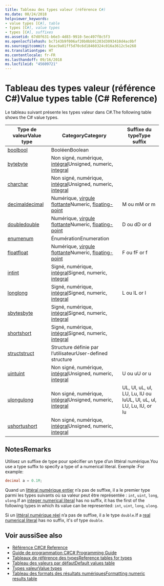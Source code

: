 ```yaml
---
title: Tableau des types valeur (référence C#)
ms.date: 08/24/2018
helpviewer_keywords:
- value types [C#], table
- types [C#], value types
- types [C#], suffixes
ms.assetid: 67d8f631-b6e3-4d83-9910-5ec497f8c5f3
ms.openlocfilehash: bc7143b9f006af20b0bb91203d3093410d4ac0bf
ms.sourcegitcommit: 6eac9a01ff5d70c6d18460324c016a3612c5e268
ms.translationtype: HT
ms.contentlocale: fr-FR
ms.lasthandoff: 09/16/2018
ms.locfileid: "45609721"
---
```

# <a name="value-types-table-c-reference"></a><span data-ttu-id="ed073-102">Tableau des types valeur (référence C#)</span><span class="sxs-lookup"><span data-stu-id="ed073-102">Value types table (C# Reference)</span></span>

<span data-ttu-id="ed073-103">Le tableau suivant présente les types valeur dans C#.</span><span class="sxs-lookup"><span data-stu-id="ed073-103">The following table shows the C# value types.</span></span>  
  
|<span data-ttu-id="ed073-104">Type de valeur</span><span class="sxs-lookup"><span data-stu-id="ed073-104">Value type</span></span>|<span data-ttu-id="ed073-105">Category</span><span class="sxs-lookup"><span data-stu-id="ed073-105">Category</span></span>|<span data-ttu-id="ed073-106">Suffixe du type</span><span class="sxs-lookup"><span data-stu-id="ed073-106">Type suffix</span></span>|  
|----------------|--------------|-----------------|  
|[<span data-ttu-id="ed073-107">bool</span><span class="sxs-lookup"><span data-stu-id="ed073-107">bool</span></span>](bool.md)|<span data-ttu-id="ed073-108">Booléen</span><span class="sxs-lookup"><span data-stu-id="ed073-108">Boolean</span></span>||  
|[<span data-ttu-id="ed073-109">byte</span><span class="sxs-lookup"><span data-stu-id="ed073-109">byte</span></span>](byte.md)|<span data-ttu-id="ed073-110">Non signé, numérique, [intégral](integral-types-table.md)</span><span class="sxs-lookup"><span data-stu-id="ed073-110">Unsigned, numeric, [integral](integral-types-table.md)</span></span>||  
|[<span data-ttu-id="ed073-111">char</span><span class="sxs-lookup"><span data-stu-id="ed073-111">char</span></span>](char.md)|<span data-ttu-id="ed073-112">Non signé, numérique, [intégral](integral-types-table.md)</span><span class="sxs-lookup"><span data-stu-id="ed073-112">Unsigned, numeric, [integral](integral-types-table.md)</span></span>||  
|[<span data-ttu-id="ed073-113">decimal</span><span class="sxs-lookup"><span data-stu-id="ed073-113">decimal</span></span>](decimal.md)|<span data-ttu-id="ed073-114">Numérique, [virgule flottante](floating-point-types-table.md)</span><span class="sxs-lookup"><span data-stu-id="ed073-114">Numeric, [floating-point](floating-point-types-table.md)</span></span>|<span data-ttu-id="ed073-115">M ou m</span><span class="sxs-lookup"><span data-stu-id="ed073-115">M or m</span></span>|  
|[<span data-ttu-id="ed073-116">double</span><span class="sxs-lookup"><span data-stu-id="ed073-116">double</span></span>](double.md)|<span data-ttu-id="ed073-117">Numérique, [virgule flottante](floating-point-types-table.md)</span><span class="sxs-lookup"><span data-stu-id="ed073-117">Numeric, [floating-point](floating-point-types-table.md)</span></span>|<span data-ttu-id="ed073-118">D ou d</span><span class="sxs-lookup"><span data-stu-id="ed073-118">D or d</span></span>|  
|[<span data-ttu-id="ed073-119">enum</span><span class="sxs-lookup"><span data-stu-id="ed073-119">enum</span></span>](enum.md)|<span data-ttu-id="ed073-120">Énumération</span><span class="sxs-lookup"><span data-stu-id="ed073-120">Enumeration</span></span>||  
|[<span data-ttu-id="ed073-121">float</span><span class="sxs-lookup"><span data-stu-id="ed073-121">float</span></span>](float.md)|<span data-ttu-id="ed073-122">Numérique, [virgule flottante](floating-point-types-table.md)</span><span class="sxs-lookup"><span data-stu-id="ed073-122">Numeric, [floating-point](floating-point-types-table.md)</span></span>|<span data-ttu-id="ed073-123">F ou f</span><span class="sxs-lookup"><span data-stu-id="ed073-123">F or f</span></span>|  
|[<span data-ttu-id="ed073-124">int</span><span class="sxs-lookup"><span data-stu-id="ed073-124">int</span></span>](int.md)|<span data-ttu-id="ed073-125">Signé, numérique, [intégral](integral-types-table.md)</span><span class="sxs-lookup"><span data-stu-id="ed073-125">Signed, numeric, [integral](integral-types-table.md)</span></span>||  
|[<span data-ttu-id="ed073-126">long</span><span class="sxs-lookup"><span data-stu-id="ed073-126">long</span></span>](long.md)|<span data-ttu-id="ed073-127">Signé, numérique, [intégral](integral-types-table.md)</span><span class="sxs-lookup"><span data-stu-id="ed073-127">Signed, numeric, [integral](integral-types-table.md)</span></span>|<span data-ttu-id="ed073-128">L ou l</span><span class="sxs-lookup"><span data-stu-id="ed073-128">L or l</span></span>|  
|[<span data-ttu-id="ed073-129">sbyte</span><span class="sxs-lookup"><span data-stu-id="ed073-129">sbyte</span></span>](sbyte.md)|<span data-ttu-id="ed073-130">Signé, numérique, [intégral](integral-types-table.md)</span><span class="sxs-lookup"><span data-stu-id="ed073-130">Signed, numeric, [integral](integral-types-table.md)</span></span>||  
|[<span data-ttu-id="ed073-131">short</span><span class="sxs-lookup"><span data-stu-id="ed073-131">short</span></span>](short.md)|<span data-ttu-id="ed073-132">Signé, numérique, [intégral](integral-types-table.md)</span><span class="sxs-lookup"><span data-stu-id="ed073-132">Signed, numeric, [integral](integral-types-table.md)</span></span>||  
|[<span data-ttu-id="ed073-133">struct</span><span class="sxs-lookup"><span data-stu-id="ed073-133">struct</span></span>](struct.md)|<span data-ttu-id="ed073-134">Structure définie par l’utilisateur</span><span class="sxs-lookup"><span data-stu-id="ed073-134">User-defined structure</span></span>||  
|[<span data-ttu-id="ed073-135">uint</span><span class="sxs-lookup"><span data-stu-id="ed073-135">uint</span></span>](uint.md)|<span data-ttu-id="ed073-136">Non signé, numérique, [intégral](integral-types-table.md)</span><span class="sxs-lookup"><span data-stu-id="ed073-136">Unsigned, numeric, [integral](integral-types-table.md)</span></span>|<span data-ttu-id="ed073-137">U ou u</span><span class="sxs-lookup"><span data-stu-id="ed073-137">U or u</span></span>|  
|[<span data-ttu-id="ed073-138">ulong</span><span class="sxs-lookup"><span data-stu-id="ed073-138">ulong</span></span>](ulong.md)|<span data-ttu-id="ed073-139">Non signé, numérique, [intégral](integral-types-table.md)</span><span class="sxs-lookup"><span data-stu-id="ed073-139">Unsigned, numeric, [integral](integral-types-table.md)</span></span>|<span data-ttu-id="ed073-140">UL, Ul, uL, ul, LU, Lu, lU ou lu</span><span class="sxs-lookup"><span data-stu-id="ed073-140">UL, Ul, uL, ul, LU, Lu, lU, or lu</span></span>|  
|[<span data-ttu-id="ed073-141">ushort</span><span class="sxs-lookup"><span data-stu-id="ed073-141">ushort</span></span>](ushort.md)|<span data-ttu-id="ed073-142">Non signé, numérique, [intégral](integral-types-table.md)</span><span class="sxs-lookup"><span data-stu-id="ed073-142">Unsigned, numeric, [integral](integral-types-table.md)</span></span>||  

## <a name="remarks"></a><span data-ttu-id="ed073-143">Notes</span><span class="sxs-lookup"><span data-stu-id="ed073-143">Remarks</span></span>

<span data-ttu-id="ed073-144">Utilisez un suffixe de type pour spécifier un type d’un littéral numérique.</span><span class="sxs-lookup"><span data-stu-id="ed073-144">You use a type suffix to specify a type of a numerical literal.</span></span> <span data-ttu-id="ed073-145">Exemple :</span><span class="sxs-lookup"><span data-stu-id="ed073-145">For example:</span></span>

```csharp
decimal a = 0.1M;
```

<span data-ttu-id="ed073-146">Quand un [littéral numérique entier](/dotnet/csharp/language-reference/language-specification/lexical-structure#integer-literals) n’a pas de suffixe, il a le premier type parmi les types suivants où sa valeur peut être représentée : `int`, `uint`, `long`, `ulong`.</span><span class="sxs-lookup"><span data-stu-id="ed073-146">If an [integer numerical literal](/dotnet/csharp/language-reference/language-specification/lexical-structure#integer-literals) has no suffix, it has the first of the following types in which its value can be represented: `int`, `uint`, `long`, `ulong`.</span></span>

<span data-ttu-id="ed073-147">Si un [littéral numérique réel](/dotnet/csharp/language-reference/language-specification/lexical-structure#real-literals) n’a pas de suffixe, il a le type `double`.</span><span class="sxs-lookup"><span data-stu-id="ed073-147">If a [real numerical literal](/dotnet/csharp/language-reference/language-specification/lexical-structure#real-literals) has no suffix, it's of type `double`.</span></span>

## <a name="see-also"></a><span data-ttu-id="ed073-148">Voir aussi</span><span class="sxs-lookup"><span data-stu-id="ed073-148">See also</span></span>

- [<span data-ttu-id="ed073-149">Référence C#</span><span class="sxs-lookup"><span data-stu-id="ed073-149">C# Reference</span></span>](../index.md)
- [<span data-ttu-id="ed073-150">Guide de programmation C#</span><span class="sxs-lookup"><span data-stu-id="ed073-150">C# Programming Guide</span></span>](../../programming-guide/index.md)
- [<span data-ttu-id="ed073-151">Tableaux de référence des types</span><span class="sxs-lookup"><span data-stu-id="ed073-151">Reference tables for types</span></span>](reference-tables-for-types.md)
- [<span data-ttu-id="ed073-152">Tableau des valeurs par défaut</span><span class="sxs-lookup"><span data-stu-id="ed073-152">Default values table</span></span>](default-values-table.md)
- [<span data-ttu-id="ed073-153">Types valeur</span><span class="sxs-lookup"><span data-stu-id="ed073-153">Value types</span></span>](value-types.md)
- [<span data-ttu-id="ed073-154">Tableau des formats des résultats numériques</span><span class="sxs-lookup"><span data-stu-id="ed073-154">Formatting numeric results table</span></span>](formatting-numeric-results-table.md)
